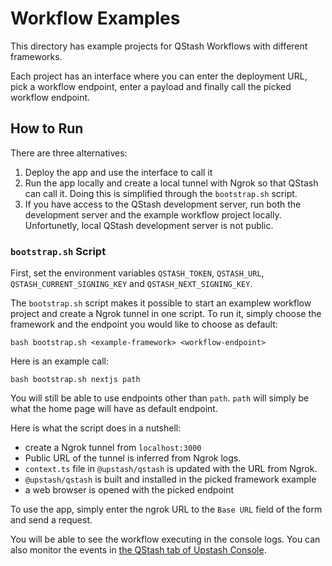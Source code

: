# Workflow Examples

This directory has example projects for QStash Workflows with different frameworks.

Each project has an interface where you can enter the deployment URL, pick a workflow endpoint, enter a payload and finally call the picked workflow endpoint.

## How to Run

There are three alternatives:
1. Deploy the app and use the interface to call it
2. Run the app locally and create a local tunnel with Ngrok so that QStash can call it. Doing this is simplified through the `bootstrap.sh` script.
3. If you have access to the QStash development server, run both the development server and the example workflow project locally. Unfortunetly, local QStash development server is not public.

### `bootstrap.sh` Script

First, set the environment variables `QSTASH_TOKEN`, `QSTASH_URL`, `QSTASH_CURRENT_SIGNING_KEY` and `QSTASH_NEXT_SIGNING_KEY`.

The `bootstrap.sh` script makes it possible to start an examplew workflow project and create a Ngrok tunnel in one script. To run it, simply choose the framework and the endpoint you would like to choose as default:

```
bash bootstrap.sh <example-framework> <workflow-endpoint>
```

Here is an example call:

```
bash bootstrap.sh nextjs path
```

You will still be able to use endpoints other than `path`. `path` will simply be what the home page will have as default endpoint.

Here is what the script does in a nutshell:
- create a Ngrok tunnel from `localhost:3000`
- Public URL of the tunnel is inferred from Ngrok logs.
- `context.ts` file in `@upstash/qstash` is updated with the URL from Ngrok.
- `@upstash/qstash` is built and installed in the picked framework example
- a web browser is opened with the picked endpoint

To use the app, simply enter the ngrok URL to the `Base URL` field of the form and send a request.

You will be able to see the workflow executing in the console logs. You can also monitor the events in [the QStash tab of Upstash Console](https://console.upstash.com/qstash?tab=events).
